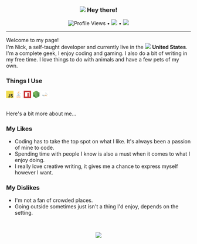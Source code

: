 ### <p align="center"><img src="https://raw.githubusercontent.com/iampavangandhi/iampavangandhi/master/gifs/Hi.gif" width="30"> <b>Hey there!</b></p>
<p align="center">
  <img src="https://gpvc.arturio.dev/PrinceBunBun981" alt="Profile Views"> •  
  <a href="https://twitter.com/intent/follow?screen_name=PrinceBunBun981&tw_p=followbutton"><img src="https://img.shields.io/twitter/follow/PrinceBunBun981?label=%40PrinceBunBun981&style=social"></a>  •
  <a href="https://PrinceBunBun981.com"><img src="https://img.shields.io/badge/-My%20Website-blue"></a>
</p>

---

<p>
  Welcome to my page! 
  <br> 
  I'm Nick, a self-taught developer and currently live in the <img src="https://emojipedia-us.s3.dualstack.us-west-1.amazonaws.com/thumbs/120/apple/285/flag-united-states_1f1fa-1f1f8.png" width="17"/> <b>United States</b>. 
  <br> 
  I'm a complete geek, I enjoy coding and gaming. I also do a bit of writing in my free time. I love things to do with animals and have a few pets of my own.
</p>

### Things I Use
<p>
  <code><img height="20" src="https://raw.githubusercontent.com/github/explore/80688e429a7d4ef2fca1e82350fe8e3517d3494d/topics/javascript/javascript.png"></code>
  <code><img height="20" src="https://raw.githubusercontent.com/github/explore/80688e429a7d4ef2fca1e82350fe8e3517d3494d/topics/java/java.png"></code>
  <code><img height="20" src="https://raw.githubusercontent.com/github/explore/80688e429a7d4ef2fca1e82350fe8e3517d3494d/topics/npm/npm.png"></code>
  <code><img height="20" src="https://raw.githubusercontent.com/github/explore/80688e429a7d4ef2fca1e82350fe8e3517d3494d/topics/nodejs/nodejs.png"></code>
  <code><img height="20" src="https://raw.githubusercontent.com/github/explore/80688e429a7d4ef2fca1e82350fe8e3517d3494d/topics/mysql/mysql.png"></code>
</p>

<p>
  <br>Here's a bit more about me...
</p>

### My Likes
<ul>
  <li>Coding has to take the top spot on what I like. It's always been a passion of mine to code.</li>
  <li>Spending time with people I know is also a must when it comes to what I enjoy doing.</li>
  <li>I really love creative writing, it gives me a chance to express myself however I want.</li>
</ul>

### My Dislikes
<ul>
  <li>I'm not a fan of crowded places.</li>
  <li>Going outside sometimes just isn't a thing I'd enjoy, depends on the setting.</li>
</ul>

<br>
<p align="center"><img src="https://github-readme-stats.vercel.app/api?username=PrinceBunBun981&layout=compact&count_private=true&show_icons=true&include_all_commits=true&theme=github_dark&hide_border=true"></p>
